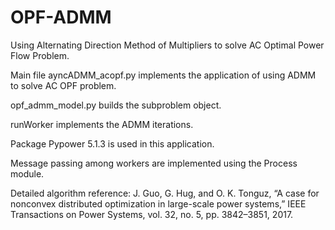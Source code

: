 # OPF-ADMM
Using Alternating Direction Method of Multipliers to solve AC Optimal Power Flow Problem.

Main file ayncADMM_acopf.py implements the application of using ADMM to solve AC OPF problem.

opf_admm_model.py builds the subproblem object.

runWorker implements the ADMM iterations.

Package Pypower 5.1.3 is used in this application.

Message passing among workers are implemented using the Process module.

Detailed algorithm reference: J. Guo, G. Hug, and O. K. Tonguz, “A case for nonconvex distributed optimization in large-scale power systems,” IEEE Transactions on Power Systems, vol. 32, no. 5, pp. 3842–3851, 2017.
